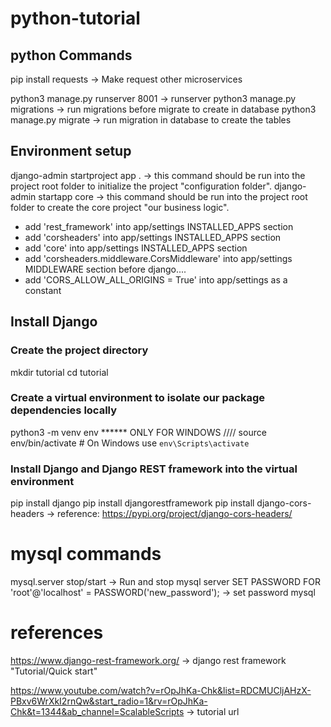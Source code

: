 # python-tutorial


## python Commands

pip install requests -> Make request other microservices


python3 manage.py runserver 8001 -> runserver
python3 manage.py migrations -> run migrations before migrate to create in database
python3 manage.py migrate -> run migration in database to create the tables

## Environment setup 

django-admin startproject app . -> this command should be run into the project root folder to initialize the project "configuration folder".
django-admin startapp core -> this command should be run into the project root folder to create the core project "our business logic".
- add 'rest_framework' into app/settings INSTALLED_APPS section
- add 'corsheaders' into app/settings INSTALLED_APPS section
- add 'core' into app/settings INSTALLED_APPS section
- add 'corsheaders.middleware.CorsMiddleware' into app/settings MIDDLEWARE section before django....
- add 'CORS_ALLOW_ALL_ORIGINS = True' into app/settings as a constant

## Install Django 

### Create the project directory
mkdir tutorial
cd tutorial

### Create a virtual environment to isolate our package dependencies locally
python3 -m venv env
****** ONLY FOR WINDOWS //// source env/bin/activate  # On Windows use `env\Scripts\activate`

### Install Django and Django REST framework into the virtual environment
pip install django
pip install djangorestframework
pip install django-cors-headers -> reference: https://pypi.org/project/django-cors-headers/

# mysql commands 

mysql.server stop/start -> Run and stop mysql server
SET PASSWORD FOR 'root'@'localhost' = PASSWORD('new_password'); -> set password mysql


# references 

https://www.django-rest-framework.org/ -> django rest framework "Tutorial/Quick start"

https://www.youtube.com/watch?v=rOpJhKa-Chk&list=RDCMUCljAHzX-PBxv6WrXkI2rnQw&start_radio=1&rv=rOpJhKa-Chk&t=1344&ab_channel=ScalableScripts -> tutorial url
